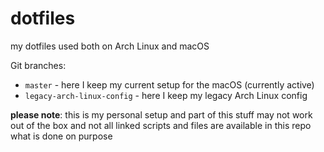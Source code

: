 dotfiles
========
my dotfiles used both on Arch Linux and macOS

Git branches:

- `master` - here I keep my current setup for the macOS (currently active)
- `legacy-arch-linux-config` - here I keep my legacy Arch Linux config

**please note**: this is my personal setup and part of this stuff may not work out of the box and not all linked scripts and files are available in this repo what is done on purpose

